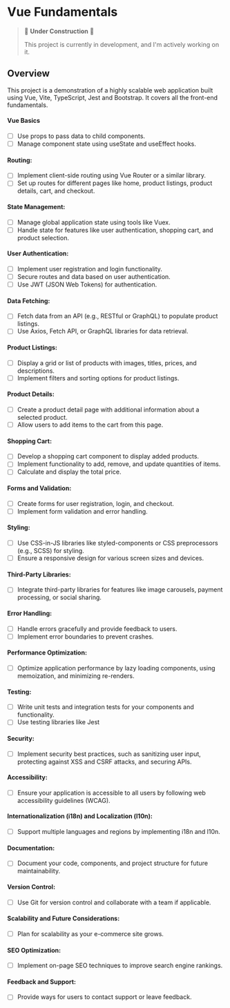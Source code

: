 # Vue Fundamentals

> 🚧 **Under Construction** 🚧
>
> This project is currently in development, and I'm actively working on it.

## Overview

This project is a demonstration of a highly scalable web application built using Vue, Vite, TypeScript, Jest and Bootstrap. It covers all the front-end fundamentals.

#### Vue Basics

- [ ] Use props to pass data to child components.
- [ ] Manage component state using useState and useEffect hooks.

#### Routing:

- [ ] Implement client-side routing using Vue Router or a similar library.
- [ ] Set up routes for different pages like home, product listings, product details, cart, and checkout.

#### State Management:

- [ ] Manage global application state using tools like Vuex.
- [ ] Handle state for features like user authentication, shopping cart, and product selection.

#### User Authentication:

- [ ] Implement user registration and login functionality.
- [ ] Secure routes and data based on user authentication.
- [ ] Use JWT (JSON Web Tokens) for authentication.

#### Data Fetching:

- [ ] Fetch data from an API (e.g., RESTful or GraphQL) to populate product listings.
- [ ] Use Axios, Fetch API, or GraphQL libraries for data retrieval.

#### Product Listings:

- [ ] Display a grid or list of products with images, titles, prices, and descriptions.
- [ ] Implement filters and sorting options for product listings.

#### Product Details:

- [ ] Create a product detail page with additional information about a selected product.
- [ ] Allow users to add items to the cart from this page.

#### Shopping Cart:

- [ ] Develop a shopping cart component to display added products.
- [ ] Implement functionality to add, remove, and update quantities of items.
- [ ] Calculate and display the total price.

#### Forms and Validation:

- [ ] Create forms for user registration, login, and checkout.
- [ ] Implement form validation and error handling.

#### Styling:

- [ ] Use CSS-in-JS libraries like styled-components or CSS preprocessors (e.g., SCSS) for styling.
- [ ] Ensure a responsive design for various screen sizes and devices.

#### Third-Party Libraries:

- [ ] Integrate third-party libraries for features like image carousels, payment processing, or social sharing.

#### Error Handling:

- [ ] Handle errors gracefully and provide feedback to users.
- [ ] Implement error boundaries to prevent crashes.

#### Performance Optimization:

- [ ] Optimize application performance by lazy loading components, using memoization, and minimizing re-renders.

#### Testing:

- [ ] Write unit tests and integration tests for your components and functionality.
- [ ] Use testing libraries like Jest

#### Security:

- [ ] Implement security best practices, such as sanitizing user input, protecting against XSS and CSRF attacks, and securing APIs.

#### Accessibility:

- [ ] Ensure your application is accessible to all users by following web accessibility guidelines (WCAG).

#### Internationalization (i18n) and Localization (l10n):

- [ ] Support multiple languages and regions by implementing i18n and l10n.

#### Documentation:

- [ ] Document your code, components, and project structure for future maintainability.

#### Version Control:

- [ ] Use Git for version control and collaborate with a team if applicable.

#### Scalability and Future Considerations:

- [ ] Plan for scalability as your e-commerce site grows.

#### SEO Optimization:

- [ ] Implement on-page SEO techniques to improve search engine rankings.

#### Feedback and Support:

- [ ] Provide ways for users to contact support or leave feedback.
